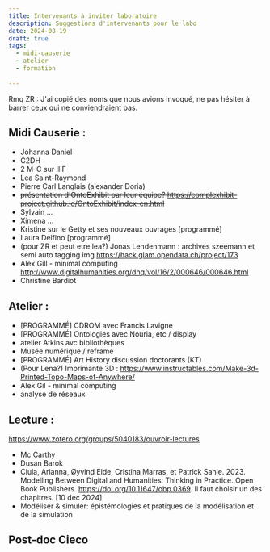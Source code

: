 ```yaml
---
title: Intervenants à inviter laboratoire
description: Suggestions d'intervenants pour le labo
date: 2024-08-19
draft: true
tags: 
  - midi-causerie
  - atelier
  - formation
    
---
```

Rmq ZR : J'ai copié des noms que nous avions invoqué, ne pas hésiter à barrer ceux qui ne conviendraient pas.

## Midi Causerie : 

- Johanna Daniel
- C2DH
- 2 M-C sur IIIF
- Lea Saint-Raymond
- Pierre Carl Langlais (alexander Doria)
- ~~présentation d'OntoExhibit par leur équipe? https://complexhibit-project.github.io/OntoExhibit/index-en.html~~
- Sylvain ...
- Ximena ...
- Kristine sur le Getty et ses nouveaux ouvrages [programmé]
- Laura Delfino [programmé]
- (pour ZR et peut etre lea?) Jonas Lendenmann : archives szeemann et semi auto tagging img https://hack.glam.opendata.ch/project/173
- Alex Gill - minimal computing http://www.digitalhumanities.org/dhq/vol/16/2/000646/000646.html
- Christine Bardiot

## Atelier : 

- [PROGRAMMÉ] CDROM avec Francis Lavigne
- [PROGRAMMÉ] Ontologies avec Nouria, etc / display
- atelier Atkins avc bibliothèques
- Musée numérique / reframe
- [PROGRAMMÉ] Art History discussion doctorants (KT)
- (Pour Lena?) Imprimante 3D : https://www.instructables.com/Make-3d-Printed-Topo-Maps-of-Anywhere/
- Alex Gil - minimal computing
- analyse de réseaux 

## Lecture : 
https://www.zotero.org/groups/5040183/ouvroir-lectures
- Mc Carthy 
- Dusan Barok
- Ciula, Arianna, Øyvind Eide, Cristina Marras, et Patrick Sahle. 2023. Modelling Between Digital and Humanities: Thinking in Practice. Open Book Publishers. https://doi.org/10.11647/obp.0369.
Il faut choisir un des chapitres. [10 dec 2024]
- Modéliser & simuler: épistémologies et pratiques de la modélisation et de la simulation
  
## Post-doc Cieco
